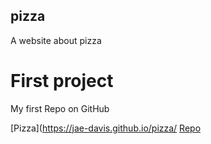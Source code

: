 ## pizza

A website about pizza

# First project


My first Repo on GitHub

[Pizza](https://jae-davis.github.io/pizza/
[Repo](https://github.com/Jae-Davis/pizza)
